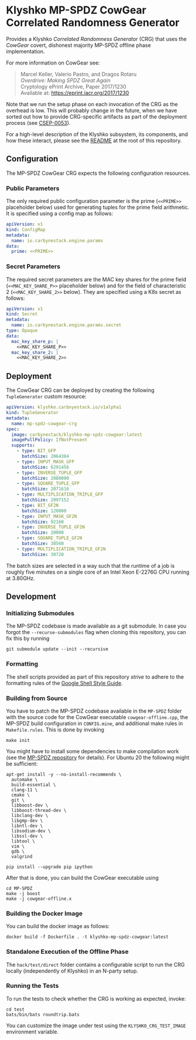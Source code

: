 # Klyshko MP-SPDZ CowGear Correlated Randomness Generator

Provides a Klyshko *Correlated Randomness Generator* (CRG) that uses the
*CowGear* covert, dishonest majority MP-SPDZ offline phase implementation.

For more information on CowGear see:

> Marcel Keller, Valerio Pastro, and Dragos Rotaru \
> *Overdrive: Making SPDZ
> Great Again* \
> Cryptology ePrint Archive, Paper 2017/1230 \
> Available at:
> <https://eprint.iacr.org/2017/1230>

Note that we run the setup phase on each invocation of the CRG as the overhead
is low. This will probably change in the future, when we have sorted out how to
provide CRG-specific artifacts as part of the deployment process (see
[CSEP-0053]).

For a high-level description of the Klyshko subsystem, its components, and how
these interact, please see the [README] at the root of this repository.

## Configuration

The MP-SPDZ CowGear CRG expects the following configuration resources.

### Public Parameters

The only required public configuration parameter is the prime (`<<PRIME>>`
placeholder below) used for generating tuples for the prime field arithmetic. It
is specified using a config map as follows:

```yaml
apiVersion: v1
kind: ConfigMap
metadata:
  name: io.carbynestack.engine.params
data:
  prime: <<PRIME>>
```

### Secret Parameters

The required secret parameters are the MAC key shares for the prime field
(`<<MAC_KEY_SHARE_P>>` placeholder below) and for the field of characteristic 2
(`<<MAC_KEY_SHARE_2>>` below). They are specified using a K8s secret as follows:

```yaml
apiVersion: v1
kind: Secret
metadata:
  name: io.carbynestack.engine.params.secret
type: Opaque
data:
  mac_key_share_p: |
    <<MAC_KEY_SHARE_P>>
  mac_key_share_2: |
    <<MAC_KEY_SHARE_2>>
```

## Deployment

The CowGear CRG can be deployed by creating the following `TupleGenerator`
custom resource:

```yaml
apiVersion: klyshko.carbnyestack.io/v1alpha1
kind: TupleGenerator
metadata:
  name: mp-spdz-cowgear-crg
spec:
  image: carbynestack/klyshko-mp-spdz-cowgear:latest
  imagePullPolicy: IfNotPresent
  supports:
    - type: BIT_GFP
      batchSize: 2064384
    - type: INPUT_MASK_GFP
      batchSize: 6291456
    - type: INVERSE_TUPLE_GFP
      batchSize: 2080000
    - type: SQUARE_TUPLE_GFP
      batchSize: 2071616
    - type: MULTIPLICATION_TRIPLE_GFP
      batchSize: 2097152
    - type: BIT_GF2N
      batchSize: 120000
    - type: INPUT_MASK_GF2N
      batchSize: 92160
    - type: INVERSE_TUPLE_GF2N
      batchSize: 20000
    - type: SQUARE_TUPLE_GF2N
      batchSize: 30560
    - type: MULTIPLICATION_TRIPLE_GF2N
      batchSize: 30720
```

The batch sizes are selected in a way such that the runtime of a job is roughly
five minutes on a single core of an Intel Xeon E-2276G CPU running at 3.80GHz.

## Development

### Initializing Submodules

The MP-SPDZ codebase is made available as a git submodule. In case you forgot
the `--recurse-submodules` flag when cloning this repository, you can fix this
by running

```shell
git submodule update --init --recursive
```

### Formatting

The shell scripts provided as part of this repository *strive* to adhere to the
formatting rules of the [Google Shell Style Guide][google-ssg].

### Building from Source

You have to patch the MP-SPDZ codebase available in the `MP-SPDZ` folder with
the source code for the CowGear executable `cowgear-offline.cpp`, the MP-SPDZ
build configuration in `CONFIG.mine`, and additional make rules in
`Makefile.rules`. This is done by invoking

```shell
make init
```

You might have to install some dependencies to make compilation work (see the
[MP-SPDZ repository][mp-spdz] for details). For Ubuntu 20 the following might be
sufficient:

```shell
apt-get install -y --no-install-recommends \
  automake \
  build-essential \
  clang-11 \
  cmake \
  git \
  libboost-dev \
  libboost-thread-dev \
  libclang-dev \
  libgmp-dev \
  libntl-dev \
  libsodium-dev \
  libssl-dev \
  libtool \
  vim \
  gdb \
  valgrind

pip install --upgrade pip ipython
```

After that is done, you can build the CowGear executable using

```shell
cd MP-SPDZ
make -j boost
make -j cowgear-offline.x
```

### Building the Docker Image

You can build the docker image as follows:

```shell
docker build -f Dockerfile . -t klyshko-mp-spdz-cowgear:latest
```

### Standalone Execution of the Offline Phase

The `hack/test/direct` folder contains a configurable script to run the CRG
locally (independently of Klyshko) in an N-party setup.

### Running the Tests

To run the tests to check whether the CRG is working as expected, invoke:

```shell
cd test
bats/bin/bats roundtrip.bats
```

You can customize the image under test using the `KLYSHKO_CRG_TEST_IMAGE`
environment variable.

[csep-0053]: https://github.com/carbynestack/carbynestack/pull/54
[google-ssg]: https://google.github.io/styleguide/shellguide.html
[mp-spdz]: https://github.com/data61/MP-SPDZ
[readme]: ../README.md
